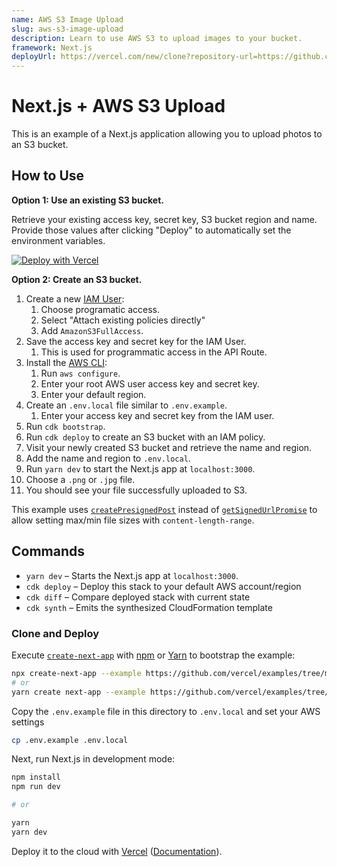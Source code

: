 ```yaml
---
name: AWS S3 Image Upload
slug: aws-s3-image-upload
description: Learn to use AWS S3 to upload images to your bucket.
framework: Next.js
deployUrl: https://vercel.com/new/clone?repository-url=https://github.com/vercel/examples/tree/main/solutions/aws-s3-image-upload&project-name=aws-s3-image-upload&repository-name=aws-s3-image-upload&env=ACCESS_KEY,SECRET_KEY,REGION,BUCKET_NAME
---
```


# Next.js + AWS S3 Upload

This is an example of a Next.js application allowing you to upload photos to an S3 bucket.

## How to Use

**Option 1: Use an existing S3 bucket.**

Retrieve your existing access key, secret key, S3 bucket region and name. Provide those values after clicking "Deploy" to automatically set the environment variables.

[![Deploy with Vercel](https://vercel.com/button)](https://vercel.com/new/clone?repository-url=https://github.com/vercel/examples/tree/main/solutions/aws-s3-image-upload&project-name=aws-s3-image-upload&repository-name=aws-s3-image-upload&env=ACCESS_KEY,SECRET_KEY,REGION,BUCKET_NAME)

**Option 2: Create an S3 bucket.**

1. Create a new [IAM User](https://aws.amazon.com/iam/):
   1. Choose programatic access.
   2. Select "Attach existing policies directly"
   3. Add `AmazonS3FullAccess`.
1. Save the access key and secret key for the IAM User.
   1. This is used for programmatic access in the API Route.
1. Install the [AWS CLI](https://aws.amazon.com/cli/):
   1. Run `aws configure`.
   2. Enter your root AWS user access key and secret key.
   3. Enter your default region.
1. Create an `.env.local` file similar to `.env.example`.
   1. Enter your access key and secret key from the IAM user.
1. Run `cdk bootstrap`.
1. Run `cdk deploy` to create an S3 bucket with an IAM policy.
1. Visit your newly created S3 bucket and retrieve the name and region.
1. Add the name and region to `.env.local`.
1. Run `yarn dev` to start the Next.js app at `localhost:3000`.
1. Choose a `.png` or `.jpg` file.
1. You should see your file successfully uploaded to S3.

This example uses [`createPresignedPost`](https://docs.aws.amazon.com/AWSJavaScriptSDK/latest/AWS/S3.html#createPresignedPost-property) instead of [`getSignedUrlPromise`](https://docs.aws.amazon.com/AWSJavaScriptSDK/latest/AWS/S3.html#getSignedUrlPromise-property) to allow setting max/min file sizes with `content-length-range`.

## Commands

- `yarn dev` – Starts the Next.js app at `localhost:3000`.
- `cdk deploy` – Deploy this stack to your default AWS account/region
- `cdk diff` – Compare deployed stack with current state
- `cdk synth` – Emits the synthesized CloudFormation template

### Clone and Deploy

Execute [`create-next-app`](https://github.com/vercel/next.js/tree/canary/packages/create-next-app) with [npm](https://docs.npmjs.com/cli/init) or [Yarn](https://yarnpkg.com/lang/en/docs/cli/create/) to bootstrap the example:

```bash
npx create-next-app --example https://github.com/vercel/examples/tree/main/solutions/aws-s3-image-upload aws-s3-image-upload
# or
yarn create next-app --example https://github.com/vercel/examples/tree/main/solutions/aws-s3-image-upload aws-s3-image-upload
```

Copy the `.env.example` file in this directory to `.env.local` and set your AWS settings

```bash
cp .env.example .env.local
```

Next, run Next.js in development mode:

```bash
npm install
npm run dev

# or

yarn
yarn dev
```

Deploy it to the cloud with [Vercel](https://vercel.com/new?utm_source=github&utm_medium=readme&utm_campaign=edge-middleware-eap) ([Documentation](https://nextjs.org/docs/deployment)).
